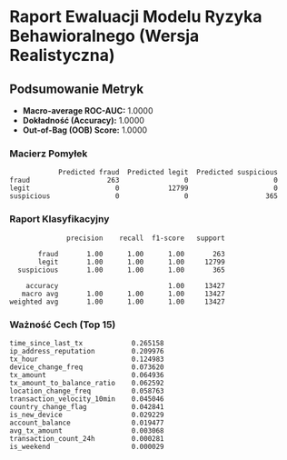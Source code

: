 # Raport Ewaluacji Modelu Ryzyka Behawioralnego (Wersja Realistyczna)

## Podsumowanie Metryk

- **Macro-average ROC-AUC:** 1.0000
- **Dokładność (Accuracy):** 1.0000
- **Out-of-Bag (OOB) Score:** 1.0000

### Macierz Pomyłek
```
            Predicted fraud  Predicted legit  Predicted suspicious
fraud                   263                0                     0
legit                     0            12799                     0
suspicious                0                0                   365
```

### Raport Klasyfikacyjny
```
              precision    recall  f1-score   support

       fraud       1.00      1.00      1.00       263
       legit       1.00      1.00      1.00     12799
  suspicious       1.00      1.00      1.00       365

    accuracy                           1.00     13427
   macro avg       1.00      1.00      1.00     13427
weighted avg       1.00      1.00      1.00     13427

```

### Ważność Cech (Top 15)
```
time_since_last_tx            0.265158
ip_address_reputation         0.209976
tx_hour                       0.124983
device_change_freq            0.073620
tx_amount                     0.064936
tx_amount_to_balance_ratio    0.062592
location_change_freq          0.058763
transaction_velocity_10min    0.045046
country_change_flag           0.042841
is_new_device                 0.029229
account_balance               0.019477
avg_tx_amount                 0.003068
transaction_count_24h         0.000281
is_weekend                    0.000029
```
